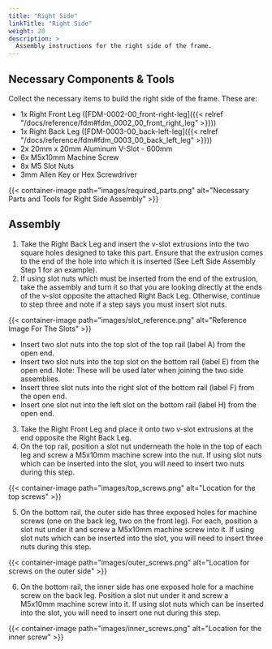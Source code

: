 ```yaml
---
title: "Right Side"
linkTitle: "Right Side"
weight: 20
description: >
  Assembly instructions for the right side of the frame.
---
```


## Necessary Components & Tools

Collect the necessary items to build the right side of the frame. These are:

* 1x Right Front Leg ([FDM-0002-00_front-right-leg]({{< relref "/docs/reference/fdm#fdm_0002_00_front_right_leg" >}}))
* 1x Right Back Leg ([FDM-0003-00_back-left-leg]({{< relref "/docs/reference/fdm#fdm_0003_00_back_left_leg" >}}))
* 2x 20mm x 20mm Aluminum V-Slot - 600mm
* 6x M5x10mm Machine Screw
* 8x M5 Slot Nuts
* 3mm Allen Key or Hex Screwdriver

{{< container-image path="images/required_parts.png" alt="Necessary Parts and Tools for Right Side Assembly" >}}

## Assembly

1. Take the Right Back Leg and insert the v-slot extrusions into the two square holes designed to take this part. Ensure that the extrusion comes to the end of the hole into which it is inserted (See Left Side Assembly Step 1 for an example).
2. If using slot nuts which must be inserted from the end of the extrusion, take the assembly and turn it so that you are looking directly at the ends of the v-slot opposite the attached Right Back Leg. Otherwise, continue to step three and note if a step says you must insert slot nuts.

{{< container-image path="images/slot_reference.png" alt="Reference Image For The Slots" >}}

* Insert two slot nuts into the top slot of the top rail (label A) from the open end.
* Insert two slot nuts into the top slot on the bottom rail (label E) from the open end. Note: These will be used later when joining the two side assemblies.
* Insert three slot nuts into the right slot of the bottom rail (label F) from the open end.
* Insert one slot nut into the left slot on the bottom rail (label H) from the open end.

3. Take the Right Front Leg and place it onto two v-slot extrusions at the end opposite the Right Back Leg.
4. On the top rail, position a slot nut underneath the hole in the top of each leg and screw a M5x10mm machine screw into the nut. If using slot nuts which can be inserted into the slot, you will need to insert two nuts during this step.

{{< container-image path="images/top_screws.png" alt="Location for the top screws" >}}

5. On the bottom rail, the outer side has three exposed holes for machine screws (one on the back leg, two on the front leg). For each, position a slot nut under it and screw a M5x10mm machine screw into it. If using slot nuts which can be inserted into the slot, you will need to insert three nuts during this step.

{{< container-image path="images/outer_screws.png" alt="Location for screws on the outer side" >}}

6. On the bottom rail, the inner side has one exposed hole for a machine screw on the back leg. Position a slot nut under it and screw a M5x10mm machine screw into it. If using slot nuts which can be inserted into the slot, you will need to insert one nut during this step.

{{< container-image path="images/inner_screws.png" alt="Location for the inner screw" >}}


